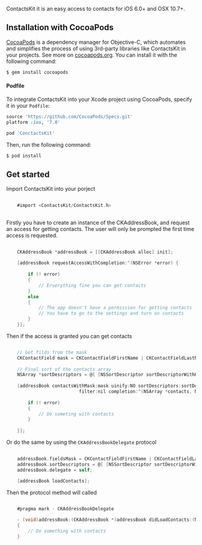 ContactsKit it is an easy access to contacts for iOS 6.0+ and OSX 10.7+.

## Installation with CocoaPods

[CocoaPods](http://cocoapods.org) is a dependency manager for Objective-C, which automates and simplifies the process of using 3rd-party libraries like ContactsKit in your projects. See more on [cocoapods.org](http://cocoapods.org). You can install it with the following command:

```bash
$ gem install cocoapods
```

#### Podfile

To integrate ContactsKit into your Xcode project using CocoaPods, specify it in your `Podfile`:

```ruby
source 'https://github.com/CocoaPods/Specs.git'
platform :ios, '7.0'

pod 'ConctactsKit'
```

Then, run the following command:

```bash
$ pod install
```
## Get started

Import ContactsKit into your porject


```objectivec
	
	#import <ContactsKit/ContactsKit.h>
	
```

Firstly you have to create an instance of the CKAddressBook, and request an access for getting contacts.
The user will only be prompted the first time access is requested.

```objectivec
	
	CKAddressBook *addressBook = [[CKAddressBook alloc] init];
    
    [addressBook requestAccessWithCompletion:^(NSError *error) {
        
        if (! error)
        {
			// Erverything fine you can get contacts
        }
        else
        {
			// The app doesn't have a permission for getting contacts
			// You have to go to the settings and turn on contacts
        }
    }];

```

Then if the access is granted you can get contacts

```objectivec

	// Get filds from the mask
    CKContactField mask = CKContactFieldFirstName | CKContactFieldLastName | CKContactFieldBirthday;
    
    // Final sort of the contacts array
    NSArray *sortDescriptors = @[ [NSSortDescriptor sortDescriptorWithKey:@"firstName" ascending:YES] ];
    
    [addressBook contactsWithMask:mask uinify:NO sortDescriptors:sortDescriptors
                           filter:nil completion:^(NSArray *contacts, NSError *error) {
       
        if (! error)
        {
            // Do someting with contacts
        }
        
    }];

```

Or do the same by using the `CKAddressBookDelegate` protocol
 
```objectivec
	
	addressBook.fieldsMask = CKContactFieldFirstName | CKContactFieldLastName | CKContactFieldBirthday;
    addressBook.sortDescriptors = @[ [NSSortDescriptor sortDescriptorWithKey:@"firstName" ascending:YES] ];
    addressBook.delegate = self;
    
    [addressBook loadContacts];

```

Then the protocol method will called

```objectivec

	#pragma mark - CKAddressBookDelegate

	- (void)addressBook:(CKAddressBook *)addressBook didLoadContacts:(NSArray<CKContact *> *)contacts
	{
    	// Do something with contacts
	}

```